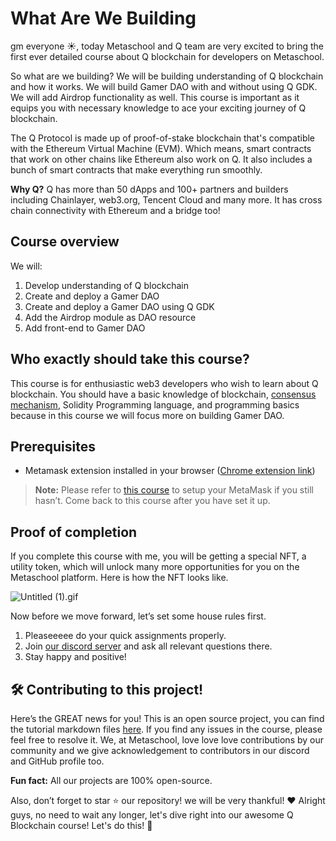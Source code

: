 # What Are We Building

gm everyone ☀️, today Metaschool and Q team are very excited to bring the first ever detailed course about Q blockchain for developers on Metaschool.

So what are we building? We will be building understanding of Q blockchain and how it works. We will build Gamer DAO with and without using Q GDK. We will add Airdrop functionality as well. This course is important as it equips you with necessary knowledge to ace your exciting journey of Q blockchain.

The Q Protocol is made up of proof-of-stake blockchain that's compatible with the Ethereum Virtual Machine (EVM). Which means, smart contracts that work on other chains like Ethereum also work on Q. It also includes a bunch of smart contracts that make everything run smoothly.

**Why Q?** Q has more than 50 dApps and 100+ partners and builders including Chainlayer, web3.org, Tencent Cloud and many more. It has cross chain connectivity with Ethereum and a bridge too!

## Course overview

We will:

1. Develop understanding of Q blockchain
2. Create and deploy a Gamer DAO
3. Create and deploy a Gamer DAO using Q GDK
4. Add the Airdrop module as DAO resource
5. Add front-end to Gamer DAO

## Who exactly should take this course?

This course is for enthusiastic web3 developers who wish to learn about Q blockchain. You should have a basic knowledge of blockchain, [consensus mechanism](https://metaschool.so/articles/consensus-mechanism-meaning/), Solidity Programming language, and programming basics because in this course we will focus more on building Gamer DAO.

## Prerequisites

- Metamask extension installed in your browser ([Chrome extension link](https://chrome.google.com/webstore/detail/metamask/nkbihfbeogaeaoehlefnkodbefgpgknn))

> **Note:** Please refer to [this course](https://metaschool.so/courses/understand-and-setup-metamask-account) to setup your MetaMask if you still hasn’t. Come back to this course after you have set it up.
> 

## Proof of completion

If you complete this course with me, you will be getting a special NFT, a utility token, which will unlock many more opportunities for you on the Metaschool platform. Here is how the NFT looks like.

![Untitled (1).gif](https://github.com/0xmetaschool/Learning-Projects/blob/87e32dadb3072a9a92002461585601ebf3775fce/Build%20a%20Gamer%20DAO%20on%20Q%20Blockchain/Getting%20Started%20with%20Q%20Blockchain/What%20Are%20We%20Building/Untitled_(1).gif?raw=true)

Now before we move forward, let’s set some house rules first.
1. Pleaseeeee do your quick assignments properly. 
2. Join [our discord server](https://discord.gg/vbVMUwXWgc) and ask all relevant questions there.
3. Stay happy and positive!

## 🛠 Contributing to this project!

Here’s the GREAT news for you! This is an open source project, you can find the tutorial markdown files [here](https://github.com/0xmetaschool/Learning-Projects/tree/main/Build%20a%20Gamer%20DAO%20on%20Q%20Blockchain). If you find any issues in the course, please feel free to resolve it.
We, at Metaschool, love love love contributions by our community and we give acknowledgement to contributors in our discord and GitHub profile too.

**Fun fact:** All our projects are 100% open-source.

Also, don’t forget to star ⭐️ our repository! we will be very thankful! ♥️
Alright guys, no need to wait any longer, let's dive right into our awesome Q Blockchain course! Let's do this! 🙌
